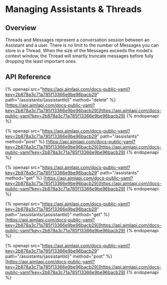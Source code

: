 # Managing Assistants & Threads

## Overview

Threads and Messages represent a conversation session between an Assistant and a user. There is no limit to the number of Messages you can store in a Thread. When the size of the Messages exceeds the model's context window, the Thread will smartly truncate messages before fully dropping the least important ones.

## API Reference

{% openapi src="https://api.aimlapi.com/docs-public-yaml?key=2b878a3c71a785f13366e9be96bacb29" path="/assistants/{assistantId}" method="delete" %}
[https://api.aimlapi.com/docs-public-yaml?key=2b878a3c71a785f13366e9be96bacb29](https://api.aimlapi.com/docs-public-yaml?key=2b878a3c71a785f13366e9be96bacb29)
{% endopenapi %}

{% openapi src="https://api.aimlapi.com/docs-public-yaml?key=2b878a3c71a785f13366e9be96bacb29" path="/assistants" method="post" %}
[https://api.aimlapi.com/docs-public-yaml?key=2b878a3c71a785f13366e9be96bacb29](https://api.aimlapi.com/docs-public-yaml?key=2b878a3c71a785f13366e9be96bacb29)
{% endopenapi %}

{% openapi src="https://api.aimlapi.com/docs-public-yaml?key=2b878a3c71a785f13366e9be96bacb29" path="/assistants" method="get" %}
[https://api.aimlapi.com/docs-public-yaml?key=2b878a3c71a785f13366e9be96bacb29](https://api.aimlapi.com/docs-public-yaml?key=2b878a3c71a785f13366e9be96bacb29)
{% endopenapi %}

{% openapi src="https://api.aimlapi.com/docs-public-yaml?key=2b878a3c71a785f13366e9be96bacb29" path="/assistants/{assistantId}" method="get" %}
[https://api.aimlapi.com/docs-public-yaml?key=2b878a3c71a785f13366e9be96bacb29](https://api.aimlapi.com/docs-public-yaml?key=2b878a3c71a785f13366e9be96bacb29)
{% endopenapi %}

{% openapi src="https://api.aimlapi.com/docs-public-yaml?key=2b878a3c71a785f13366e9be96bacb29" path="/assistants/{assistantId}" method="post" %}
[https://api.aimlapi.com/docs-public-yaml?key=2b878a3c71a785f13366e9be96bacb29](https://api.aimlapi.com/docs-public-yaml?key=2b878a3c71a785f13366e9be96bacb29)
{% endopenapi %}
